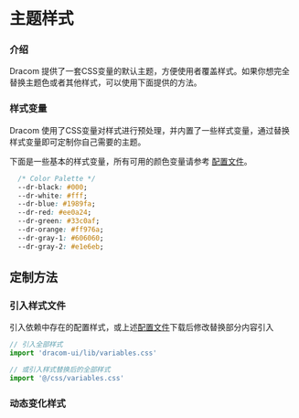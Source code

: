 # 主题样式

### 介绍

Dracom 提供了一套CSS变量的默认主题，方便使用者覆盖样式。如果你想完全替换主题色或者其他样式，可以使用下面提供的方法。

### 样式变量

Dracom 使用了CSS变量对样式进行预处理，并内置了一些样式变量，通过替换样式变量即可定制你自己需要的主题。

下面是一些基本的样式变量，所有可用的颜色变量请参考 [配置文件](http://192.168.8.201/dracomUI/dracom-ui/blob/v1.2.0/src/style/_variables.scss)。

```css
  /* Color Palette */
  --dr-black: #000;
  --dr-white: #fff;
  --dr-blue: #1989fa;
  --dr-red: #ee0a24;
  --dr-green: #33c0af;
  --dr-orange: #ff976a;
  --dr-gray-1: #606060;
  --dr-gray-2: #e1e6eb;
```

## 定制方法

### 引入样式文件

引入依赖中存在的配置样式，或上述[配置文件](http://192.168.8.201/dracomUI/dracom-ui/blob/v1.2.0/src/style/_variables.scss)下载后修改替换部分内容引入

```javascript
// 引入全部样式 
import 'dracom-ui/lib/variables.css'

// 或引入样式替换后的全部样式 
import '@/css/variables.css'
```

### 动态变化样式